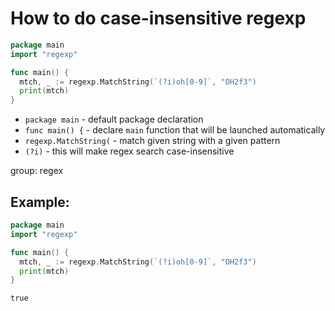 # How to do case-insensitive regexp

```go
package main
import "regexp"

func main() {
  mtch, _ := regexp.MatchString(`(?i)oh[0-9]`, "OH2f3")
  print(mtch)
}
```

- `package main` - default package declaration
- `func main() {` - declare `main` function that will be launched automatically
- `regexp.MatchString(` - match given string with a given pattern
- `(?i)` - this will make regex search case-insensitive

group: regex

## Example: 
```go
package main
import "regexp"

func main() {
  mtch, _ := regexp.MatchString(`(?i)oh[0-9]`, "OH2f3")
  print(mtch)
}
```
```
true
```

